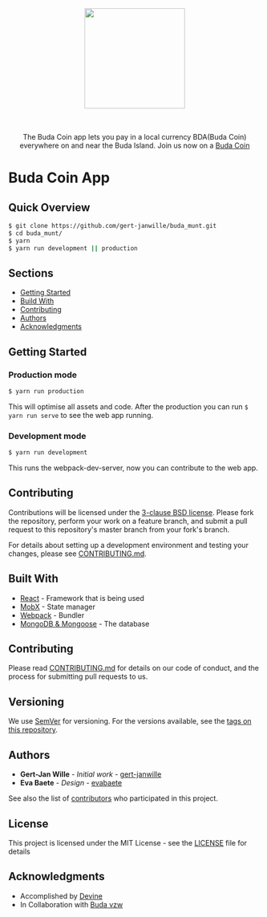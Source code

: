 <div align="center">
  <a href="https://github.com/gert-janwille/buda_munt">
    <img width="200"" src="https://raw.github.com/gert-janwille/buda_munt/master/docs/logo.png">
  </a>
  <br/>
  <br/>
  <br/>
  <p>
    The Buda Coin app lets you pay in a local currency BDA(Buda Coin) everywhere on and near the Buda Island. Join us now on a <a href="https://budamunt.herokuapp.com/">Buda Coin</a>
</div>

# Buda Coin App

## Quick Overview

```sh
$ git clone https://github.com/gert-janwille/buda_munt.git
$ cd buda_munt/
$ yarn
$ yarn run development || production
```

## Sections

* [Getting Started](#getting-started)
* [Build With](#Built-With)
* [Contributing](#contributing)
* [Authors](#authors)
* [Acknowledgments](#acknowledgments)

## Getting Started

### Production mode
```sh
$ yarn run production
```

This will optimise all assets and code. After the production you can run `$ yarn run serve` to see the web app running.


### Development mode
```sh
$ yarn run development
```
This runs the webpack-dev-server, now you can contribute to the web app.

## Contributing

Contributions will be licensed under the [3-clause BSD license](https://github.com/react-community/create-react-native-app/blob/master/LICENSE). Please fork the repository, perform your work on a feature branch, and submit a pull request to this repository's master branch from your fork's branch.

For details about setting up a development environment and testing your changes, please see [CONTRIBUTING.md](https://github.com/react-community/create-react-native-app/blob/master/CONTRIBUTING.md).

## Built With

* [React](https://reactjs.org/) - Framework that is being used
* [MobX](https://mobx.js.org/getting-started.html) - State manager
* [Webpack](https://webpack.js.org/) - Bundler
* [MongoDB & Mongoose](http://mongoosejs.com/) - The database

## Contributing

Please read [CONTRIBUTING.md](CONTRIBUTING.md) for details on our code of conduct, and the process for submitting pull requests to us.

## Versioning

We use [SemVer](http://semver.org/) for versioning. For the versions available, see the [tags on this repository](https://github.com/gert-janwille/buda_munt/tags).

## Authors

* **Gert-Jan Wille** - *Initial work* - [gert-janwille](https://github.com/gert-janwille)
* **Eva Baete** - *Design* - [evabaete](https://github.com/evabaete)

See also the list of [contributors](https://github.com/gert-janwille/buda_munt/contributors) who participated in this project.

## License

This project is licensed under the MIT License - see the [LICENSE](LICENSE) file for details

## Acknowledgments

* Accomplished by [Devine](http://www.howest.be/Default.aspx?target=pih&lan=nl&item=1094)
* In Collaboration with [Buda vzw](http://www.budakortrijk.be/nl)
